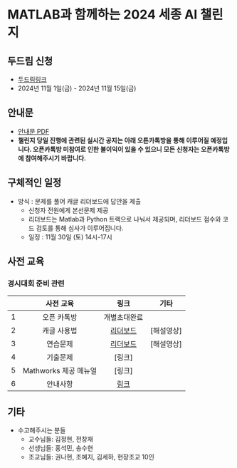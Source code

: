 # MATLAB과 함께하는 2024 세종 AI 챌린지

## 두드림 신청
- [두드림링크](https://do.sejong.ac.kr/ko/program/all/view/3032)
- 2024년 11월 1일(금) - 2024년 11월 15일(금)

## 안내문
- [안내문 PDF](https://github.com/SejongAI-Challenge/2023.AI.Challenge/blob/main/%E1%84%91%E1%85%A9%E1%84%89%E1%85%B3%E1%84%90%E1%85%A5.jpeg)
- **챌린지 당일 진행에 관련된 실시간 공지는 아래 오튼카톡방을 통해 이루어질 예정입니다. 오픈카톡방 미참여로 인한 불이익이 있을 수 있으니 모든 신청자는 오픈카톡방에 참여해주시기 바랍니다.**


## 구체적인 일정
- 방식 : 문제를 풀어 캐글 리더보드에 답안을 제출
  - 신청자 전원에게 본선문제 제공
  - 리더보드는 Matlab과 Python 트랙으로 나눠서 제공되며, 리더보드 점수와 코드 검토를 통해 심사가 이루어집니다.
  - 일정 : 11월 30일 (토) 14시-17시


## 사전 교육 
### 경시대회 준비 관련
| | 사전 교육 | 링크 | 기타 | 
|:--:|:--:|:--:|:--:|
| 1 | 오픈 카톡방  |  개별초대완료  |
| 2 | 캐글 사용법  |  [리더보드](https://www.kaggle.com/competitions/sejong-ai-challenge-sample-submission?rvi=1) | [해설영상]|
| 3 | 연습문제     |  [리더보드](https://www.kaggle.com/competitions/2024sejongaichallenge) | [해설영상] |
| 4 | 기출문제     | [링크]  |
| 5 | Mathworks 제공 메뉴얼 | [링크] | |
| 6| 안내사항 | [링크]() | |

## 기타
- 수고해주시는 분들
  - 교수님들: 김정현, 전창재
  - 선생님들: 홍석민, 송수현
  - 조교님들: 권나현, 조예지, 김세하, 현장조교 10인 
